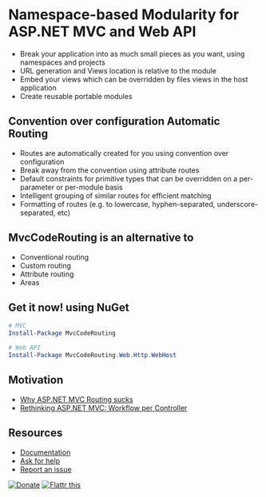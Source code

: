 ﻿Namespace-based Modularity for ASP.NET MVC and Web API
======================================================

- Break your application into as much small pieces as you want, using namespaces and projects
- URL generation and Views location is relative to the module
- Embed your views which can be overridden by files views in the host application
- Create reusable portable modules

Convention over configuration Automatic Routing
-----------------------------------------------
- Routes are automatically created for you using convention over configuration
- Break away from the convention using attribute routes
- Default constraints for primitive types that can be overridden on a per-parameter or per-module basis
- Intelligent grouping of similar routes for efficient matching
- Formatting of routes (e.g. to lowercase, hyphen-separated, underscore-separated, etc)

MvcCodeRouting is an alternative to
-----------------------------------
- Conventional routing
- Custom routing
- Attribute routing
- Areas

Get it now! using NuGet
-----------------------
```powershell
# MVC
Install-Package MvcCodeRouting

# Web API
Install-Package MvcCodeRouting.Web.Http.WebHost
```

Motivation
----------
- [Why ASP.NET MVC Routing sucks](http://maxtoroq.github.io/2014/02/why-aspnet-mvc-routing-sucks.html)
- [Rethinking ASP.NET MVC: Workflow per Controller](http://maxtoroq.github.io/2013/02/aspnet-mvc-workflow-per-controller.html)

Resources
---------
- [Documentation](https://mvccoderouting.codeplex.com/documentation)
- [Ask for help](https://mvccoderouting.codeplex.com/discussions)
- [Report an issue](https://mvccoderouting.codeplex.com/workitem/list/basic)

[![Donate](https://www.paypalobjects.com/en_US/i/btn/btn_donate_SM.gif)](http://maxtoroq.github.io/p/donate.html) [![Flattr this](https://api.flattr.com/button/flattr-badge-large.png)](http://flattr.com/thing/1761230/MvcCodeRouting)
